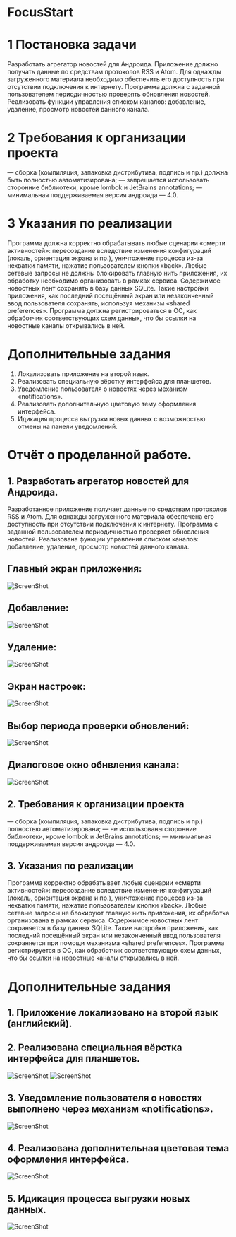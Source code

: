 # FocusStart
# 1 Постановка задачи
Разработать агрегатор новостей для Андроида. Приложение должно получать данные по средствам протоколов RSS и Atom. Для однажды загруженного материала необходимо обеспечить его доступность при отсутствии подключения к интернету. Программа должна с заданной пользователем периодичностью проверять обновления новостей. Реализовать функции управления списком каналов: добавление, удаление, просмотр новостей данного канала.
# 2 Требования к организации проекта
— сборка (компиляция, запаковка дистрибутива, подпись и пр.) должна быть полностью автоматизирована;
— запрещается использовать сторонние библиотеки, кроме lombok и JetBrains annotations;
— минимальная поддерживаемая версия андроида — 4.0.
# 3 Указания по реализации
Программа должна корректно обрабатывать любые сценарии «смерти активностей»: пересоздание вследствие изменения конфигураций (локаль, ориентация экрана и пр.), уничтожение процесса из-за нехватки памяти, нажатие пользователем кнопки «back». Любые сетевые запросы не должны блокировать главную нить приложения, их обработку необходимо организовать в рамках сервиса. Содержимое новостных лент сохранять в базу данных SQLite. Такие настройки приложения, как последний посещённый экран или незаконченный ввод пользователя сохранять, используя механизм «shared preferences». Программа должна регистрироваться в ОС, как обработчик соответствующих схем данных, что бы ссылки на новостные каналы открывались в ней.

# Дополнительные задания
1. Локализовать приложение на второй язык.
2. Реализовать специальную вёрстку интерфейса для планшетов.
3. Уведомление пользователя о новостях через механизм «notifications».
4. Реализовать дополнительную цветовую тему оформления интерфейса.
5. Идикация процесса выгрузки новых данных с возможностью отмены на панели уведомлений.

# Отчёт о проделанной работе.

## 1. Разработать агрегатор новостей для Андроида. 
Разработанное приложение получает данные по средствам протоколов RSS и Atom. Для однажды загруженного материала обеспечена его доступность при отсутствии подключения к интернету. Программа с заданной пользователем периодичностью проверяет обновления новостей. Реализована функции управления списком каналов: добавление, удаление, просмотр новостей данного канала.

## Главный экран приложения:
![ScreenShot](https://github.com/Onotole1/FocusStart/blob/master/Screenshot%20from%202017-04-16%2015-04-59.png)
## Добавление:
![ScreenShot](https://github.com/Onotole1/FocusStart/blob/master/Screenshot%20from%202017-04-16%2016-09-31.png)
## Удаление:
![ScreenShot](https://github.com/Onotole1/FocusStart/blob/master/Screenshot%20from%202017-04-16%2016-09-42.png)
## Экран настроек:
![ScreenShot](https://github.com/Onotole1/FocusStart/blob/master/Screenshot%20from%202017-04-16%2015-05-30.png)
## Выбор периода проверки обновлений:
![ScreenShot](https://github.com/Onotole1/FocusStart/blob/master/Screenshot%20from%202017-04-16%2015-05-23.png)
## Диалоговое окно обнвления канала:
![ScreenShot](https://github.com/Onotole1/FocusStart/blob/master/Screenshot%20from%202017-04-16%2015-06-46.png)

## 2. Требования к организации проекта
— сборка (компиляция, запаковка дистрибутива, подпись и пр.) полностью автоматизирована;
— не использованы сторонние библиотеки, кроме lombok и JetBrains annotations;
— минимальная поддерживаемая версия андроида — 4.0.

## 3. Указания по реализации
Программа корректно обрабатывает любые сценарии «смерти активностей»: пересоздание вследствие изменения конфигураций (локаль, ориентация экрана и пр.), уничтожение процесса из-за нехватки памяти, нажатие пользователем кнопки «back». Любые сетевые запросы не блокируют главную нить приложения, их обработка организована в рамках сервиса. Содержимое новостных лент сохраняется в базу данных SQLite. Такие настройки приложения, как последний посещённый экран или незаконченный ввод пользователя сохраняется при помощи механизма «shared preferences». Программа регистрируется в ОС, как обработчик соответствующих схем данных, что бы ссылки на новостные каналы открывались в ней.

# Дополнительные задания
## 1. Приложение локализовано на второй язык (английский).
## 2. Реализована специальная вёрстка интерфейса для планшетов.
![ScreenShot](https://github.com/Onotole1/FocusStart/blob/master/Screenshot%20from%202017-04-16%2015-25-11.png)
![ScreenShot](https://github.com/Onotole1/FocusStart/blob/master/Screenshot%20from%202017-04-16%2015-28-54.png)
## 3. Уведомление пользователя о новостях выполнено через механизм «notifications».
![ScreenShot](https://github.com/Onotole1/FocusStart/blob/master/Screenshot%20from%202017-04-16%2015-06-39.png)
## 4. Реализована дополнительная цветовая тема оформления интерфейса.
![ScreenShot](https://github.com/Onotole1/FocusStart/blob/master/Screenshot%20from%202017-04-16%2015-05-47.png)
## 5. Идикация процесса выгрузки новых данных.
![ScreenShot](https://github.com/Onotole1/FocusStart/blob/master/Screenshot%20from%202017-04-16%2015-21-11.png)
